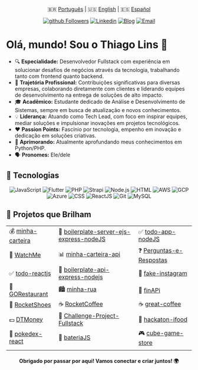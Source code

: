 <div align="center">

🇧🇷 [Português](./README.md) | 🇺🇸 [English](./README_EN.md) | 🇪🇸 [Español](./README_ES.md)

[![github Followers](https://img.shields.io/github/followers/thiilins?style=for-the-badge&labelColor=0D0D0D&logo=Github&Color=white)](https://github.com/thiilins)
[![Linkedin](https://img.shields.io/badge/-LinkedIn-blue?style=for-the-badge&logo=Linkedin&logoColor=white)](https://linkedin.com/in/thiilins)
[![Blog](https://img.shields.io/badge/-Blog-4a0086?style=for-the-badge&logo=wordpress&logoColor=white)](https://thiagolins.dev.br)
[![Email](https://img.shields.io/badge/-Email-EA4335?style=for-the-badge&logo=Gmail&logoColor=white)](mailto:taglins@gmail.com)

</div>

# Olá, mundo! Sou o Thiago Lins 🚀


- 🔍 **Especialidade:** Desenvolvedor Fullstack com experiência em solucionar desafios de negócios através da tecnologia, trabalhando tanto com frontend quanto backend.
- 🌆 **Trajetória Profissional:** Contribuições significativas para diversas empresas, colaborando diretamente com clientes e liderando equipes de desenvolvimento na entrega de soluções de alto impacto.
- 🎓 **Acadêmico:** Estudante dedicado de Análise e Desenvolvimento de Sistemas, sempre em busca de atualização e novos conhecimentos.
- 💡 **Liderança:** Atuando como Tech Lead, com foco em inspirar equipes, mediar soluções e impulsionar inovações em projetos tecnológicos.
- ❤️ **Passion Points:** Fascínio por tecnologia, empenho em inovação e dedicação em soluções criativas.
- 🌱 **Aprimorando:** Atualmente aprofundando meus conhecimentos em Python/PHP.
- 🗣 **Pronomes:** Ele/dele

## 🚀 Tecnologias

<p align="center">
<img src="https://img.shields.io/badge/JavaScript-000000?style=for-the-badge&logo=javascript" alt="JavaScript">
<img src="https://img.shields.io/badge/Flutter-000000?style=for-the-badge&logo=Flutter" alt="Flutter">
<img src="https://img.shields.io/badge/Php-000000?style=for-the-badge&logo=PHP" alt="PHP">
<img src="https://img.shields.io/badge/Strapi-000000?style=for-the-badge&logo=Strapi" alt="Strapi">
<img src="https://img.shields.io/badge/Node.js-000000?style=for-the-badge&logo=node.js" alt="Node.js">
<img src="https://img.shields.io/badge/HTML-000000?style=for-the-badge&logo=HTML5" alt="HTML">
<img src="https://img.shields.io/badge/AWS-000000?style=for-the-badge&logo=amazonaws" alt="AWS">
<img src="https://img.shields.io/badge/AWS-000000?style=for-the-badge&logo=googlecloud" alt="GCP">
<img src="https://img.shields.io/badge/Azure-000000?style=for-the-badge&logo=microsoftazure" alt="Azure">
<img src="https://img.shields.io/badge/CSS-000000?style=for-the-badge&logo=CSS3&logoColor=1572B6" alt="CSS">
<img src="https://img.shields.io/badge/React-000000?style=for-the-badge&logo=react" alt="ReactJS">
<img src="https://img.shields.io/badge/Git-000000?style=for-the-badge&logo=git&logoColor=4479A1" alt="Git">
<img src="https://img.shields.io/badge/MySQL-000000?style=for-the-badge&logo=mysql" alt="MySQL">
</p>


## 🌟 Projetos que Brilham

<div align="center">
  
| | | |
| :-----------------------------------  | :-----------------------------------   | :------------------------------------  |
| 💰 [minha-carteira](https://github.com/thiilins/minha-carteira) | 🚀 [boilerplate-server-ejs-express-nodeJS](https://github.com/thiilins/boilerplate-server-ejs-express-nodeJS) | ✅ [todo-app-nodeJS](https://github.com/thiilins/todo-app-nodeJS) |
| 🍿 [WatchMe](https://github.com/thiilins/WatchMe) | 📊 [minha-carteira-api](https://github.com/thiilins/minha-carteira-api) | ❓ [Perguntas-e-Respostas](https://github.com/thiilins/Perguntas-e-Respostas) |
| ✅ [todo-reactjs](https://github.com/thiilins/todo-reactjs) | 🔌 [boilerplate-api-express-nodejs](https://github.com/thiilins/boilerplate-api-express-nodejs) | 📸 [fake-instagram](https://github.com/thiilins/fake-instagram) |
| 🍔 [GORestaurant](https://github.com/thiilins/GORestaurant) | 🏙️ [minha-rua](https://github.com/thiilins/minha-rua) | 💸 [finAPi](https://github.com/thiilins/finAPi) |
| 👟 [RocketShoes](https://github.com/thiilins/RocketShoes) | ☕ [RocketCoffee](https://github.com/thiilins/RocketCoffee) | ☕ [great-coffee](https://github.com/thiilins/great-coffee) |
| 💵 [DTMoney](https://github.com/thiilins/DTMoney) | 🚀 [Challenge-Project-Fullstack](https://github.com/thiilins/Challenge-Project-Fullstack) | 🍔 [hackaton-ifood](https://github.com/thiilins/hackaton-ifood) |
| 🌟 [pokedex-react](https://github.com/thiilins/pokedex-react) | 🥁 [bateriaJS](https://github.com/thiilins/bateriaJS) | 🎮 [cube-game-store](https://github.com/thiilins/cube-game-store) |
| | | |

</div>

<h4 align="center">Obrigado por passar por aqui! Vamos conectar e criar juntos! 🌍</h4>
